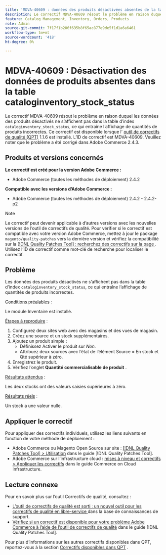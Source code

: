 ```yaml
---
title: 'MDVA-40609 : données des produits désactivées absentes de la table cataloginventory_stock_status'
description: Le correctif MDVA-40609 résout le problème en raison duquel les données des produits désactivés ne s’affichent pas dans la table d’index &grave;cataloginventory_stock_status&grave;, ce qui entraîne l’affichage de quantités de produits incorrectes. Ce correctif est disponible lorsque l’[outil de correctifs de qualité (QPT)](https://experienceleague.adobe.com/en/docs/commerce-knowledge-base/kb/announcements/commerce-announcements/magento-quality-patches-released-new-tool-to-self-serve-quality-patches) 1.1.6 est installé. L’ID de correctif est MDVA-40609. Veuillez noter que le problème a été corrigé dans Adobe Commerce 2.4.3.
feature: Catalog Management, Inventory, Orders, Products
role: Admin
source-git-commit: 7f17f1b286f635b8f65ac877e9de5f1d1a6a6461
workflow-type: tm+mt
source-wordcount: '418'
ht-degree: 0%

---
```


# MDVA-40609 : Désactivation des données de produits absentes dans la table cataloginventory_stock_status

Le correctif MDVA-40609 résout le problème en raison duquel les données des produits désactivés ne s’affichent pas dans la table d’index `cataloginventory_stock_status`, ce qui entraîne l’affichage de quantités de produits incorrectes. Ce correctif est disponible lorsque l’ [outil de correctifs de qualité (QPT)](https://experienceleague.adobe.com/en/docs/commerce-knowledge-base/kb/announcements/commerce-announcements/magento-quality-patches-released-new-tool-to-self-serve-quality-patches) 1.1.6 est installé. L’ID de correctif est MDVA-40609. Veuillez noter que le problème a été corrigé dans Adobe Commerce 2.4.3.

## Produits et versions concernés

**Le correctif est créé pour la version Adobe Commerce :**

* Adobe Commerce (toutes les méthodes de déploiement) 2.4.2

**Compatible avec les versions d’Adobe Commerce :**

* Adobe Commerce (toutes les méthodes de déploiement) 2.4.2 - 2.4.2-p2

>[!NOTE]
>
>Le correctif peut devenir applicable à d’autres versions avec les nouvelles versions de l’outil de correctifs de qualité. Pour vérifier si le correctif est compatible avec votre version Adobe Commerce, mettez à jour le package `magento/quality-patches` vers la dernière version et vérifiez la compatibilité sur la [[!DNL Quality Patches Tool] : recherchez des correctifs sur la page ](https://experienceleague.adobe.com/en/docs/commerce-knowledge-base/kb/announcements/commerce-announcements/magento-quality-patches-released-new-tool-to-self-serve-quality-patches). Utilisez l’ID de correctif comme mot-clé de recherche pour localiser le correctif.

## Problème

Les données des produits désactivés ne s’affichent pas dans la table d’index `cataloginventory_stock_status`, ce qui entraîne l’affichage de quantités de produits incorrectes.

<u>Conditions préalables</u> :

Le module Inventaire est installé.

<u>Étapes à reproduire</u> :

1. Configurez deux sites web avec des magasins et des vues de magasin.
1. Créez une source et un stock supplémentaires.
1. Ajoutez un produit simple :
   * Définissez Activer le produit sur *Non*.
   * Attribuez deux sources avec l’état de l’élément Source = En stock et Qté supérieur à zéro.
1. Enregistrez le produit.
1. Vérifiez l’onglet **Quantité commercialisable de produit** .

<u>Résultats attendus</u> :

Les deux stocks ont des valeurs saisies supérieures à zéro.

<u>Résultats réels</u> :

Un stock a une valeur nulle.

## Appliquer le correctif

Pour appliquer des correctifs individuels, utilisez les liens suivants en fonction de votre méthode de déploiement :

* Adobe Commerce ou Magento Open Source sur site : [[!DNL Quality Patches Tool] > Utilisation](/help/tools/quality-patches-tool/usage.md) dans le guide [!DNL Quality Patches Tool].
* Adobe Commerce sur l’infrastructure cloud : [mises à niveau et correctifs > Appliquer les correctifs](https://experienceleague.adobe.com/docs/commerce-cloud-service/user-guide/develop/upgrade/apply-patches.html) dans le guide Commerce on Cloud Infrastructure.

## Lecture connexe

Pour en savoir plus sur l’outil Correctifs de qualité, consultez :

* [ L’outil de correctifs de qualité est sorti : un nouvel outil pour les correctifs de qualité en libre-service ](https://experienceleague.adobe.com/en/docs/commerce-knowledge-base/kb/announcements/commerce-announcements/magento-quality-patches-released-new-tool-to-self-serve-quality-patches) dans la base de connaissances de support.
* [Vérifiez si un correctif est disponible pour votre problème Adobe Commerce à l’aide de l’outil de correctifs de qualité](/help/tools/quality-patches-tool/patches-available-in-qpt/check-patch-for-magento-issue-with-magento-quality-patches.md) dans le guide [!DNL Quality Patches Tool].

Pour plus d’informations sur les autres correctifs disponibles dans QPT, reportez-vous à la section [Correctifs disponibles dans QPT](https://support.magento.com/hc/en-us/sections/360010506631-Patches-available-in-MQP-tool-) .
